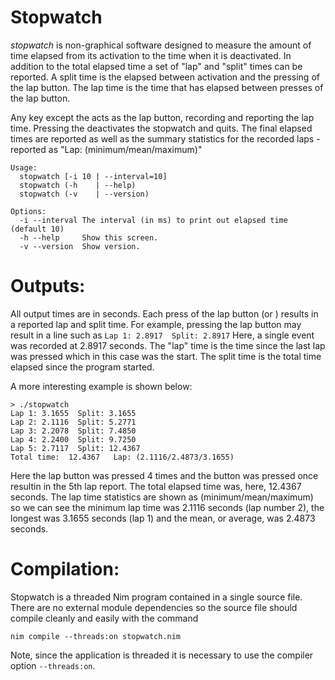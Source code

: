 # Stopwatch

*stopwatch* is non-graphical software designed to measure the amount of time
elapsed from its activation to the time when it is deactivated.    In
addition to the total elapsed time a set of "lap" and "split" times can be
reported.  A split time is the elapsed between activation and the pressing of
the lap button.  The lap time is the time that has elapsed between presses of
the lap button.

Any key except the <esc> acts as the lap button, recording and reporting the lap
time.  Pressing the <esc> deactivates the stopwatch and quits.  The final
elapsed times are reported as well as the summary statistics for the recorded
laps - reported as "Lap: (minimum/mean/maximum)"
```
Usage:
  stopwatch [-i 10 | --interval=10]
  stopwatch (-h    | --help)
  stopwatch (-v    | --version)

Options:
  -i --interval The interval (in ms) to print out elapsed time (default 10)
  -h --help     Show this screen.
  -v --version  Show version.
```

# Outputs:
All output times are in seconds.  Each press of the lap button (or <esc>)
results in a reported lap and split time.  For example, pressing the lap
button may result in a line such as
`Lap 1: 2.8917  Split: 2.8917`
Here, a single event was recorded at 2.8917 seconds.  The "lap" time is the time
since the last lap was pressed which in this case was the start.  The split time
is the total time elapsed since the program started.

A more interesting example is shown below:
```
> ./stopwatch
Lap 1: 3.1655  Split: 3.1655
Lap 2: 2.1116  Split: 5.2771
Lap 3: 2.2078  Split: 7.4850
Lap 4: 2.2400  Split: 9.7250
Lap 5: 2.7117  Split: 12.4367
Total time:  12.4367   Lap: (2.1116/2.4873/3.1655)
```
Here the lap button was pressed 4 times and the <esc> button was pressed once
resultin in the 5th lap report.  The total elapsed time was, here, 12.4367
seconds.  The lap time statistics are shown as (minimum/mean/maximum) so we can
see the minimum lap time was 2.1116 seconds (lap number 2), the longest was
3.1655 seconds (lap 1) and the mean, or average, was 2.4873 seconds.

# Compilation:
Stopwatch is a threaded Nim program contained in a single source file.  There
are no external module dependencies so the source file should compile cleanly
and easily with the command
```
nim compile --threads:on stopwatch.nim
```
Note, since the application is threaded it is necessary to use the compiler
option `--threads:on`.

